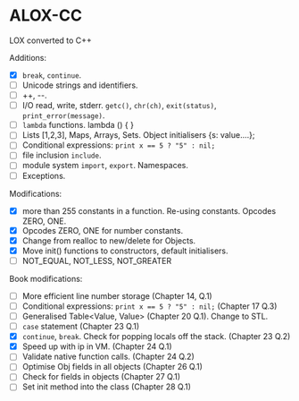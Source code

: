 # ALOX-CC

LOX converted to C++

Additions:

* [x] `break`, `continue`.
* [ ] Unicode strings and identifiers.
* [ ] ++, --.
* [ ] I/O read, write, stderr. `getc()`, `chr(ch)`, `exit(status)`, `print_error(message)`.
* [ ] `lambda` functions. lambda () { }
* [ ] Lists [1,2,3], Maps, Arrays, Sets. Object initialisers {s: value....};
* [ ] Conditional expressions: `print x == 5 ? "5" : nil;`
* [ ] file inclusion `include`.
* [ ] module system `import`, `export`. Namespaces.
* [ ] Exceptions.

Modifications:

* [x] more than 255 constants in a function. Re-using constants. Opcodes ZERO, ONE.
* [x] Opcodes ZERO, ONE for number constants.
* [x] Change from realloc to new/delete for Objects.
* [x] Move init() functions to constructors, default initialisers.
* [ ] NOT_EQUAL, NOT_LESS, NOT_GREATER

Book modifications:

* [ ] More efficient line number storage (Chapter 14, Q.1)
* [ ] Conditional expressions: `print x == 5 ? "5" : nil;` (Chapter 17 Q.3)
* [ ] Generalised Table<Value, Value> (Chapter 20 Q.1). Change to STL.
* [ ] `case` statement (Chapter 23 Q.1)
* [x] `continue`, `break`. Check for popping locals off the stack. (Chapter 23 Q.2)
* [x] Speed up with ip in VM. (Chapter 24 Q.1)
* [ ] Validate native function calls. (Chapter 24 Q.2)
* [ ] Optimise Obj fields in all objects (Chapter 26 Q.1)
* [ ] Check for fields in objects (Chapter 27 Q.1)
* [ ] Set init method into the class (Chapter 28 Q.1)
